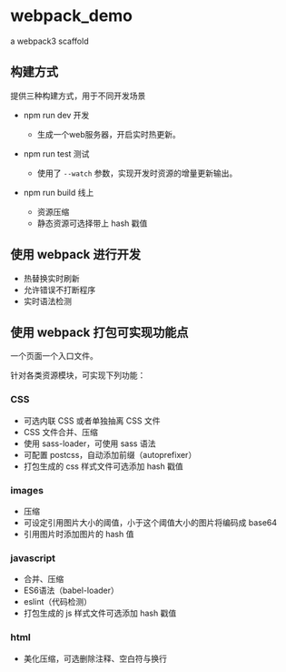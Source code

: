 # webpack_demo

a webpack3 scaffold

## 构建方式

提供三种构建方式，用于不同开发场景

+ npm run dev 开发
  - 生成一个web服务器，开启实时热更新。

+ npm run test 测试
  - 使用了 `--watch` 参数，实现开发时资源的增量更新输出。

+ npm run build 线上
  - 资源压缩
  - 静态资源可选择带上 hash 戳值

## 使用 webpack 进行开发

+ 热替换实时刷新
+ 允许错误不打断程序
+ 实时语法检测

## 使用 webpack 打包可实现功能点

一个页面一个入口文件。

针对各类资源模块，可实现下列功能：

### CSS

+ 可选内联 CSS 或者单独抽离 CSS 文件
+ CSS 文件合并、压缩
+ 使用 sass-loader，可使用 sass 语法
+ 可配置 postcss，自动添加前缀（autoprefixer）
+ 打包生成的 css 样式文件可选添加 hash 戳值

### images
+ 压缩
+ 可设定引用图片大小的阈值，小于这个阈值大小的图片将编码成 base64 
+ 引用图片时添加图片的 hash 值

### javascript
+ 合并、压缩
+ ES6语法（babel-loader）
+ eslint（代码检测）
+ 打包生成的 js 样式文件可选添加 hash 戳值

### html
+ 美化压缩，可选删除注释、空白符与换行
